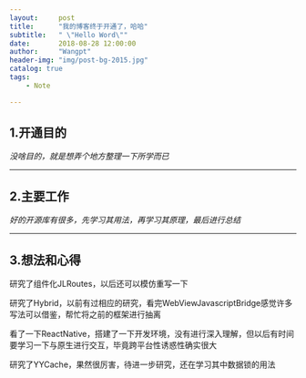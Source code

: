 ```yaml
---
layout:     post
title:      "我的博客终于开通了，哈哈"
subtitle:   " \"Hello Word\""
date:       2018-08-28 12:00:00
author:     "Wangpt"
header-img: "img/post-bg-2015.jpg"
catalog: true
tags:
    - Note

---
```

## 1.开通目的

*没啥目的，就是想弄个地方整理一下所学而已*

---
## 2.主要工作

*好的开源库有很多，先学习其用法，再学习其原理，最后进行总结*

---

## 3.想法和心得

研究了组件化JLRoutes，以后还可以模仿重写一下

研究了Hybrid，以前有过相应的研究，看完WebViewJavascriptBridge感觉许多写法可以借鉴，帮忙将之前的框架进行抽离

看了一下ReactNative，搭建了一下开发环境，没有进行深入理解，但以后有时间要学习一下与原生进行交互，毕竟跨平台性诱惑性确实很大

研究了YYCache，果然很厉害，待进一步研究，还在学习其中数据锁的用法




